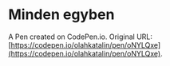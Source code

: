 # Minden egyben

A Pen created on CodePen.io. Original URL: [https://codepen.io/olahkatalin/pen/oNYLQxe](https://codepen.io/olahkatalin/pen/oNYLQxe).



